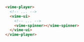 ```html {5} title="example.html"
<vime-player>
  <!-- ... -->
  <vime-ui>
    <!-- ... -->
    <vime-spinner></vime-spinner>
  </vime-ui>
</vime-player>
```
